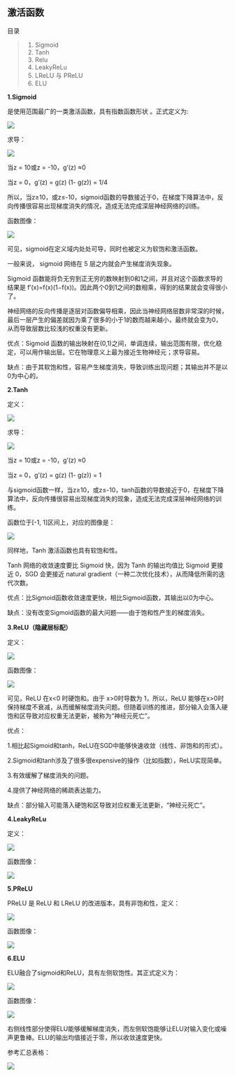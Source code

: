 ## 激活函数

目录

>1. Sigmoid
>2. Tanh
>3. Relu
>4. LeakyReLu
>5. LReLU 与 PReLU
>6. ELU

**1.Sigmoid**

是使用范围最广的一类激活函数，具有指数函数形状 。正式定义为: 

<img src="https://github.com/jm199504/Other-Notes/blob/master/Activation-Function/images/1.png">

求导：

<img src="https://github.com/jm199504/Other-Notes/blob/master/Activation-Function/images/2.png">

当z = 10或z = -10，g’(z) ≈0

当z = 0，g’(z) = g(z) (1- g(z)) = 1/4

所以，当z≥10，或z≤-10，sigmoid函数的导数接近于0，在梯度下降算法中，反向传播很容易出现梯度消失的情况，造成无法完成深层神经网络的训练。

函数图像：

<img src="https://github.com/jm199504/Other-Notes/blob/master/Activation-Function/images/3.png">

可见，sigmoid在定义域内处处可导，同时也被定义为软饱和激活函数。

一般来说， sigmoid 网络在 5 层之内就会产生梯度消失现象。

Sigmoid 函数能将负无穷到正无穷的数映射到0和1之间，并且对这个函数求导的结果是 f′(x)=f(x)(1−f(x))。因此两个0到1之间的数相乘，得到的结果就会变得很小了。

神经网络的反向传播是逐层对函数偏导相乘，因此当神经网络层数非常深的时候，最后一层产生的偏差就因为乘了很多的小于1的数而越来越小，最终就会变为0，从而导致层数比较浅的权重没有更新。

优点：Sigmoid 函数的输出映射在(0,1)之间，单调连续，输出范围有限，优化稳定，可以用作输出层。它在物理意义上最为接近生物神经元；求导容易。

缺点：由于其软饱和性，容易产生梯度消失，导致训练出现问题；其输出并不是以0为中心的。

**2.Tanh**

定义：

<img src="https://github.com/jm199504/Other-Notes/blob/master/Activation-Function/images/4.png">

求导：

<img src="https://github.com/jm199504/Other-Notes/blob/master/Activation-Function/images/5.png">

当z = 10或z = -10，g’(z) ≈0

当z = 0，g’(z) = g(z) (1- g(z)) = 1

与sigmoid函数一样，当z≥10，或z≤-10，tanh函数的导数接近于0，在梯度下降算法中，反向传播很容易出现梯度消失的现象，造成无法完成深层神经网络的训练。

函数位于[-1, 1]区间上，对应的图像是：

<img src="https://github.com/jm199504/Other-Notes/blob/master/Activation-Function/images/6.png">

同样地，Tanh 激活函数也具有软饱和性。

Tanh 网络的收敛速度要比 Sigmoid 快，因为 Tanh 的输出均值比 Sigmoid 更接近 0，SGD 会更接近 natural gradient（一种二次优化技术），从而降低所需的迭代次数。

优点：比Sigmoid函数收敛速度更快，相比Sigmoid函数，其输出以0为中心。

缺点：没有改变Sigmoid函数的最大问题——由于饱和性产生的梯度消失。

**3.ReLU（隐藏层标配）**

定义：

<img src="https://github.com/jm199504/Other-Notes/blob/master/Activation-Function/images/7.png">

函数图像：

<img src="https://github.com/jm199504/Other-Notes/blob/master/Activation-Function/images/8.png">

可见，ReLU 在x<0 时硬饱和。由于 x>0时导数为 1，所以，ReLU 能够在x>0时保持梯度不衰减，从而缓解梯度消失问题。但随着训练的推进，部分输入会落入硬饱和区导致对应权重无法更新，被称为“神经元死亡”。

优点：

1.相比起Sigmoid和tanh，ReLU在SGD中能够快速收敛（线性、非饱和的形式）。

2.Sigmoid和tanh涉及了很多很expensive的操作（比如指数），ReLU实现简单。

3.有效缓解了梯度消失的问题。

4.提供了神经网络的稀疏表达能力。

缺点：部分输入可能落入硬饱和区导致对应权重无法更新，“神经元死亡”。

**4.LeakyReLu**

定义：

<img src="https://github.com/jm199504/Other-Notes/blob/master/Activation-Function/images/9.png">

函数图像：

<img src="https://github.com/jm199504/Other-Notes/blob/master/Activation-Function/images/10.png">

**5.PReLU**

PReLU 是 ReLU 和 LReLU 的改进版本，具有非饱和性，定义：

<img src="https://github.com/jm199504/Other-Notes/blob/master/Activation-Function/images/11.png">

函数图像：

<img src="https://github.com/jm199504/Other-Notes/blob/master/Activation-Function/images/12.png">

**6.ELU**

ELU融合了sigmoid和ReLU，具有左侧软饱性。其正式定义为：

<img src="https://github.com/jm199504/Other-Notes/blob/master/Activation-Function/images/13.png">

函数图像：

<img src="https://github.com/jm199504/Other-Notes/blob/master/Activation-Function/images/14.png">

右侧线性部分使得ELU能够缓解梯度消失，而左侧软饱能够让ELU对输入变化或噪声更鲁棒。ELU的输出均值接近于零，所以收敛速度更快。

参考汇总表格：

<img src="https://github.com/jm199504/Other-Notes/blob/master/Activation-Function/images/15.png">

